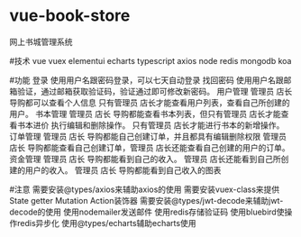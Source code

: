 # vue-book-store
网上书城管理系统

#技术
  vue vuex elementui echarts typescript axios node redis mongodb koa

#功能
  登录
    使用用户名跟密码登录，可以七天自动登录
  找回密码
    使用用户名跟邮箱验证，通过邮箱获取验证码，验证通过即可修改新密码。
  用户管理
    管理员 店长 导购都可以查看个人信息
    只有管理员 店长才能查看用户列表，查看自己所创建的用户。
  书本管理
    管理员 店长 导购都能查看书本列表，但只有管理员 店长才能查看书本进价 执行编辑和删除操作。
    只有管理员 店长才能进行书本的新增操作。
  订单管理
    管理员 店长 导购都能自己创建订单，并且都具有编辑删除权限
    管理员 店长 导购都能查看自己创建订单，管理员 店长还能查看自己创建的用户的订单。
  资金管理
    管理员 店长 导购都能看到自己的收入。 管理员 店长还能看到自己所创建的用户的收入。
    管理员 店长 导购都能看到自己收入的图表

#注意
  需要安装@types/axios来辅助axios的使用
  需要安装vuex-class来提供State getter Mutation Action装饰器
  需要安装@types/jwt-decode来辅助jwt-decode的使用
  使用nodemailer发送邮件
  使用redis存储验证码
  使用bluebird使操作redis异步化
  使用@types/echarts辅助echarts使用



